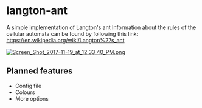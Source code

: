 # langton-ant
A simple implementation of Langton's ant
Information about the rules of the cellular automata can be found by following this link:
https://en.wikipedia.org/wiki/Langton%27s_ant

[![Screen_Shot_2017-11-19_at_12.33.40_PM.png](https://s7.postimg.org/jv5ot277v/Screen_Shot_2017-11-19_at_12.33.40_PM.png)](https://postimg.org/image/tfpbfxwjr/)

## Planned features
* Config file
* Colours
* More options

